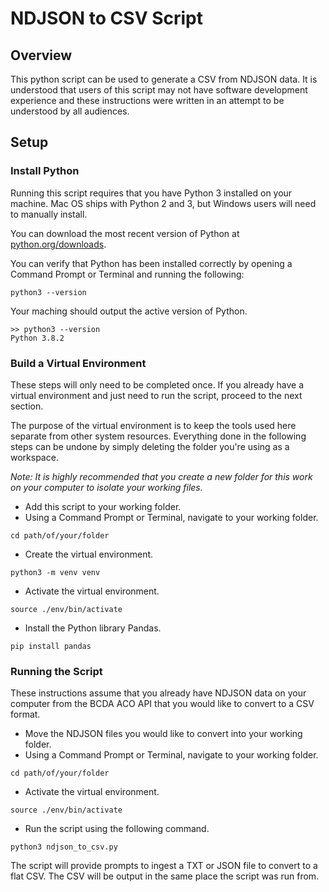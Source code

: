 # NDJSON to CSV Script

## Overview
This python script can be used to generate a CSV from NDJSON data. It is understood that users of this script may not have software development experience and these instructions were written in an attempt to be understood by all audiences.

## Setup
### Install Python
Running this script requires that you have Python 3 installed on your machine. Mac OS ships with Python 2 and 3, but Windows users will need to manually install.

You can download the most recent version of Python at [python.org/downloads](https://www.python.org/downloads/).

You can verify that Python has been installed correctly by opening a Command Prompt or Terminal and running the following:

```
python3 --version
```

Your maching should output the active version of Python.

```
>> python3 --version
Python 3.8.2
```

### Build a Virtual Environment
These steps will only need to be completed once. If you already have a virtual environment and just need to run the script, proceed to the next section.

The purpose of the virtual environment is to keep the tools used here separate from other system resources. Everything done in the following steps can be undone by simply deleting the folder you're using as a workspace.

*Note: It is highly recommended that you create a new folder for this work on your computer to isolate your working files.*
- Add this script to your working folder.
- Using a Command Prompt or Terminal, navigate to your working folder.
```
cd path/of/your/folder
```
- Create the virtual environment. 
```
python3 -m venv venv
```
- Activate the virtual environment.
```
source ./env/bin/activate
```
- Install the Python library Pandas.
```
pip install pandas
```

### Running the Script
These instructions assume that you already have NDJSON data on your computer from the BCDA ACO API that you would like to convert to a CSV format.

- Move the NDJSON files you would like to convert into your working folder.
- Using a Command Prompt or Terminal, navigate to your working folder.
```
cd path/of/your/folder
```
- Activate the virtual environment.
```
source ./env/bin/activate
```
- Run the script using the following command.
```
python3 ndjson_to_csv.py
```
The script will provide prompts to ingest a TXT or JSON file to convert to a flat CSV. The CSV will be output in the same place the script was run from. 
